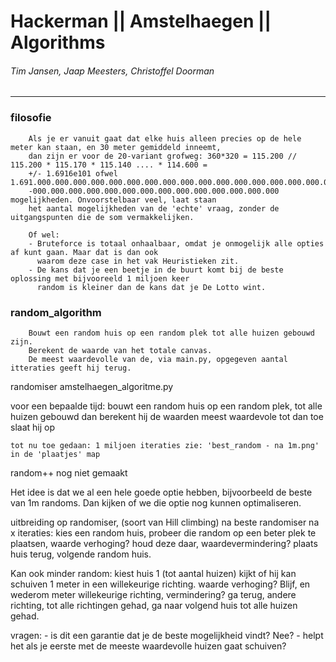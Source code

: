 # Hackerman || Amstelhaegen || Algorithms
###### Tim Jansen, Jaap Meesters, Christoffel Doorman
------------------------------------------------
 
### filosofie
        
        Als je er vanuit gaat dat elke huis alleen precies op de hele meter kan staan, en 30 meter gemiddeld inneemt, 
        dan zijn er voor de 20-variant grofweg: 360*320 = 115.200 // 115.200 * 115.170 * 115.140 .... * 114.600 =
        +/- 1.6916e101 ofwel 1.691.000.000.000.000.000.000.000.000.000.000.000.000.000.000.000.000.000.000.000.000
        -000.000.000.000.000.000.000.000.000.000.000.000.000.000 mogelijkheden. Onvoorstelbaar veel, laat staan 
        het aantal mogelijkheden van de 'echte' vraag, zonder de uitgangspunten die de som vermakkelijken.

        Of wel: 
        - Bruteforce is totaal onhaalbaar, omdat je onmogelijk alle opties af kunt gaan. Maar dat is dan ook
          waarom deze case in het vak Heuristieken zit. 
        - De kans dat je een beetje in de buurt komt bij de beste oplossing met bijvooreeld 1 miljoen keer 
          random is kleiner dan de kans dat je De Lotto wint.


### random_algorithm

        Bouwt een random huis op een random plek tot alle huizen gebouwd zijn.  
        Berekent de waarde van het totale canvas.
        De meest waardevolle van de, via main.py, opgegeven aantal itteraties geeft hij terug.

randomiser amstelhaegen_algoritme.py

voor een bepaalde tijd:
    bouwt een random huis op een random plek, tot alle huizen gebouwd
    dan berekent hij de waarden
    meest waardevole tot dan toe slaat hij op
    
    tot nu toe gedaan: 1 miljoen iteraties zie: 'best_random - na 1m.png' in de 'plaatjes' map
random++ nog niet gemaakt

Het idee is dat we al een hele goede optie hebben, bijvoorbeeld de beste van 1m randoms. Dan kijken of we die optie nog kunnen optimaliseren.

uitbreiding op randomiser, (soort van Hill climbing)
na beste randomiser na x iteraties:
    kies een random huis, probeer die random op een beter plek te plaatsen, waarde verhoging? houd deze daar, waardevermindering? plaats huis terug,
        volgende random huis.

Kan ook minder random:
    kiest huis 1 (tot aantal huizen) kijkt of hij kan schuiven 1 meter in een willekeurige richting.
    waarde verhoging? Blijf, en wederom meter willekeurige richting, vermindering? ga terug, andere richting, tot alle richtingen gehad, ga naar volgend huis tot alle huizen gehad.

vragen:
    - is dit een garantie dat je de beste mogelijkheid vindt? Nee?
    - helpt het als je eerste met de meeste waardevolle huizen gaat schuiven?
